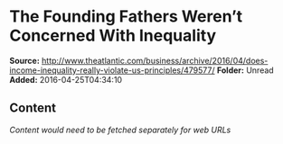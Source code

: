 # The Founding Fathers Weren’t Concerned With Inequality

**Source:** http://www.theatlantic.com/business/archive/2016/04/does-income-inequality-really-violate-us-principles/479577/
**Folder:** Unread
**Added:** 2016-04-25T04:34:10




## Content
*Content would need to be fetched separately for web URLs*
